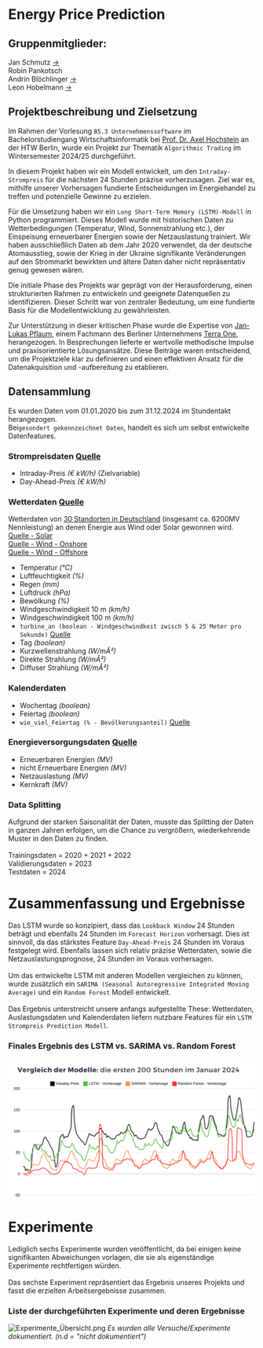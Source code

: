 # <h1> Energy Price Prediction 

#### <h2> Gruppenmitglieder:

Jan Schmutz [->](https://www.linkedin.com/in/jan-schmutz-618195280/) <br>
Robin Pankotsch <br>
Andrin Blöchlinger [->](https://www.linkedin.com/in/andrin-bl%C3%B6chlinger-33807623b/)<br>
Leon Hobelmann [->](https://www.linkedin.com/in/leon-hobelmann-04a10a122/)

#### <h2> Projektbeschreibung und Zielsetzung
Im Rahmen der Vorlesung `B5.3 Unternehmenssoftware` im Bachelorstudiengang Wirtschaftsinformatik 
bei [Prof. Dr. Axel Hochstein](https://www.linkedin.com/in/axel-hochstein-ph-d-832b6314/) an der HTW Berlin, wurde ein Projekt zur Thematik `Algorithmic Trading` im Wintersemester 2024/25 durchgeführt.

In diesem Projekt haben wir ein Modell entwickelt, um den `Intraday-Strompreis` für die nächsten
24 Stunden präzise vorherzusagen. Ziel war es, mithilfe unserer Vorhersagen fundierte
Entscheidungen im Energiehandel zu treffen und potenzielle Gewinne zu erzielen.

Für die Umsetzung haben wir ein `Long Short-Term Memory (LSTM)-Modell` in Python
programmiert. Dieses Modell wurde mit historischen Daten zu Wetterbedingungen (Temperatur,
Wind, Sonnenstrahlung etc.), der Einspeisung erneuerbarer Energien sowie der Netzauslastung trainiert.
Wir haben ausschließlich Daten ab dem Jahr 2020 verwendet, da der deutsche Atomausstieg, sowie der 
Krieg in der Ukraine signifikante Veränderungen auf den Strommarkt bewirkten und ältere Daten
daher nicht repräsentativ genug gewesen wären. 

Die initiale Phase des Projekts war geprägt von der Herausforderung, einen strukturierten Rahmen
zu entwickeln und geeignete Datenquellen zu identifizieren. Dieser Schritt war von zentraler
Bedeutung, um eine fundierte Basis für die Modellentwicklung zu gewährleisten.

Zur Unterstützung in dieser kritischen Phase wurde die Expertise von [Jan-Lukas Pflaum](https://www.pflaum.biz/), einem
Fachmann des Berliner Unternehmens [Terra One](https://www.terra.one/), herangezogen. In Besprechungen lieferte er wertvolle
methodische Impulse und praxisorientierte Lösungsansätze. Diese Beiträge waren entscheidend,
um die Projektziele klar zu definieren und einen effektiven Ansatz für die Datenakquisition und
-aufbereitung zu etablieren.

##### <h2> Datensammlung 
Es wurden Daten vom 01.01.2020 bis zum 31.12.2024 im Stundentakt herangezogen. <br>
Bei`gesondert gekennzeichnet Daten`, handelt es sich um selbst entwickelte Datenfeatures.

#### <h3> Strompreisdaten [Quelle](https://www.energy-charts.info/charts/price_spot_market/chart.htm?l=de&c=DE&interval=year&year=2020&legendItems=fy6)
- Intraday-Preis _(€ kW/h)_ (Zielvariable)
- Day-Ahead-Preis _(€ kW/h)_
#### <h3> Wetterdaten [Quelle](https://open-meteo.com/en/docs/historical-weather-api)
Wetterdaten von [30 Standorten in Deutschland](https://earth.google.com/earth/d/1T-NfWtXHGBtu0GtYv641oyPhqwm4X9Ur?usp=sharing) (insgesamt ca. 6200MV Nennleistung) an denen Energie aus Wind oder Solar gewonnen wird. <br> [Quelle - Solar](https://de.wikipedia.org/wiki/Liste_von_Solarkraftwerken_in_Deutschland) <br> [Quelle - Wind - Onshore](https://de.wikipedia.org/wiki/Liste_der_gr%C3%B6%C3%9Ften_deutschen_Onshore-Windparks) <br> [Quelle - Wind - Offshore](https://de.wikipedia.org/wiki/Liste_der_deutschen_Offshore-Windparks)
- Temperatur _(°C)_
- Luftfeuchtigkeit _(%)_
- Regen _(mm)_
- Luftdruck _(hPa)_
- Bewölkung _(%)_
- Windgeschwindigkeit 10 m _(km/h)_
- Windgeschwindigkeit 100 m _(km/h)_
- `turbine_an (boolean - Windgeschwindkeit zwisch 5 & 25 Meter pro Sekunde)` [Quelle](https://de.wikipedia.org/wiki/Siemens_D7-Plattform)
- Tag _(boolean)_
- Kurzwellenstrahlung _(W/mÂ²)_
- Direkte Strahlung _(W/mÂ²)_
- Diffuser Strahlung _(W/mÂ²)_
#### <h3> Kalenderdaten 
- Wochentag _(boolean)_
- Feiertag _(boolean)_
- `wie_viel_Feiertag (% - Bevölkerungsanteil)` [Quelle](https://de.wikipedia.org/wiki/Feiertag_(Deutschland))
#### <h3> Energieversorgungsdaten [Quelle](https://www.energy-charts.info/charts/price_spot_market/chart.htm?l=de&c=DE&interval=year&year=2020&legendItems=fy2y5)
- Erneuerbaren Energien _(MV)_
- nicht Erneuerbare Energien _(MV)_
- Netzauslastung _(MV)_
- Kernkraft _(MV)_

#### <h3> Data Splitting 
Aufgrund der starken Saisonalität der Daten, musste das Splitting der Daten in ganzen Jahren erfolgen, um die Chance zu vergrößern, wiederkehrende Muster in den Daten zu finden. <br><br>
Trainingsdaten  = 2020 + 2021 + 2022   <br>
Validierungsdaten = 2023 <br>
Testdaten = 2024

# Zusammenfassung und Ergebnisse
Das LSTM wurde so konzipiert, dass das `Lookback Window` 24 Stunden beträgt und ebenfalls 24 Stunden im `Forecast Horizon` vorhersagt.
Dies ist sinnvoll, da das stärkstes Feature `Day-Ahead-Preis` 24 Stunden im Voraus festgelegt wird. 
Ebenfalls lassen sich relativ präzise Wetterdaten, sowie die Netzauslastungsprognose, 24 Stunden im Voraus vorhersagen. <br><br>
Um das entwickelte LSTM mit anderen Modellen vergleichen zu können, wurde zusätzlich ein `SARIMA (Seasonal Autoregressive Integrated Moving Average)` und ein `Random Forest` Modell entwickelt. <br> <br>
Das Ergebnis unterstreicht unsere anfangs aufgestellte These: Wetterdaten, Auslastungsdaten und Kalenderdaten liefern nutzbare Features für ein `LSTM Strompreis Prediction Modell`. 
#### <h3> **Finales Ergebnis des LSTM vs. SARIMA vs. Random Forest**
![Ergebnisse LSTM.png](Ergebnisse%20LSTM.png) 
# Experimente
Lediglich sechs Experimente wurden veröffentlicht, da bei einigen keine signifikanten Abweichungen vorlagen, die sie als eigenständige Experimente rechtfertigen würden. <br>
<br>
Das sechste Experiment repräsentiert das Ergebnis unseres Projekts und fasst die erzielten Arbeitsergebnisse zusammen.

#### <h3> **Liste der durchgeführten Experimente und deren Ergebnisse**

![Experimente_Übersicht.png](Experimente_%C3%9Cbersicht.png)
_Es wurden alle Versuche/Experimente dokumentiert. (n.d = "nicht dokumentiert")_